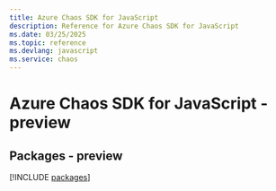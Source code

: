 ```yaml
---
title: Azure Chaos SDK for JavaScript
description: Reference for Azure Chaos SDK for JavaScript
ms.date: 03/25/2025
ms.topic: reference
ms.devlang: javascript
ms.service: chaos
---
```

# Azure Chaos SDK for JavaScript - preview
## Packages - preview
[!INCLUDE [packages](chaos-index.md)]